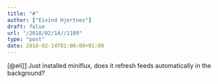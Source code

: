 ```yaml
---
title: "#"
author: ["Eivind Hjertnes"]
draft: false
url: "/2018/02/14//1109"
type: "post"
date: 2018-02-14T01:00:00+01:00
---
```


[@eli][1](https://micro.blog/eli) Just installed miniflux, does it
refresh feeds automatically in the background?
